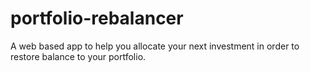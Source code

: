 # portfolio-rebalancer
A web based app to help you allocate your next investment in order to restore balance to your portfolio.
